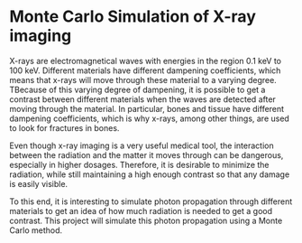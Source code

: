 # Monte Carlo Simulation of X-ray imaging

X-rays are electromagnetical waves with energies in the region 0.1 keV to 100 keV. Different materials have different dampening coefficients, which means that x-rays will move through these material to a varying degree. TBecause of this varying degree of dampening, it is possible to get a contrast between different materials when the waves are detected after moving through the material. In particular, bones and tissue have different dampening coefficients, which is why x-rays, among other things, are used to look for fractures in bones.

Even though x-ray imaging is a very useful medical tool, the interaction between the radiation and the matter it moves through can be dangerous, especially in higher dosages. Therefore, it is desirable to minimize the radiation, while still maintaining a high enough contrast so that any damage is easily visible.

To this end, it is interesting to simulate photon propagation through different materials to get an idea of how much radiation is needed to get a good contrast. This project will simulate this photon propagation using a Monte Carlo method.

